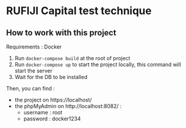 # RUFIJI Capital test technique

## How to work with this project

Requirements : Docker

1. Run `docker-compose build` at the root of project
2. Run `docker-compose up` to start the project locally, this command will start the server 
3. Wait for the DB to be installed

Then, you can find :
- the project on https://localhost/
- the phpMyAdmin on http://localhost:8082/ :
    - username : root
    - password : docker1234
